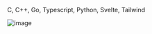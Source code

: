 
C, C++, Go, Typescript, Python, Svelte, Tailwind

![image](https://media.tenor.com/wL59aqQiwzAAAAAd/cat-kitty.gif)
